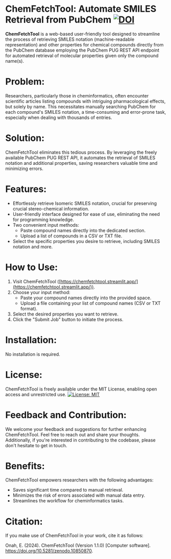 # ChemFetchTool: Automate SMILES Retrieval from PubChem [![DOI](https://zenodo.org/badge/774332379.svg)](https://zenodo.org/doi/10.5281/zenodo.10850252)
**ChemFetchTool** is a web-based user-friendly tool designed to streamline the process of retrieving SMILES notation (machine-readable representation) and other properties for chemical compounds directly from the PubChem database employing the PubChem PUG REST API endpoint for automated retrieval of molecular properties given only the compound name(s).

# Problem:
Researchers, particularly those in cheminformatics, often encounter scientific articles listing compounds with intriguing pharmacological effects, but solely by name. This necessitates manually searching PubChem for each compound's SMILES notation, a time-consuming and error-prone task, especially when dealing with thousands of entries.

# Solution:
ChemFetchTool eliminates this tedious process. By leveraging the freely available PubChem PUG REST API, it automates the retrieval of SMILES notation and additional properties, saving researchers valuable time and minimizing errors.

# Features:
- Effortlessly retrieve Isomeric SMILES notation, crucial for preserving crucial stereo-chemical information.
- User-friendly interface designed for ease of use, eliminating the need for programming knowledge.
- Two convenient input methods:
   - Paste compound names directly into the dedicated section.
   - Upload a list of compounds in a CSV or TXT file.
- Select the specific properties you desire to retrieve, including SMILES notation and more.

# How to Use:
1. Visit ChemFetchTool ([https://chemfetchtool.streamlit.app/](https://chemfetchtool.streamlit.app/)).
2. Choose your input method:
    - Paste your compound names directly into the provided space.
    - Upload a file containing your list of compound names (CSV or TXT format).
3. Select the desired properties you want to retrieve.
4. Click the "Submit Job" button to initiate the process.

# Installation:
No installation is required.

# License:
ChemFetchTool is freely available under the MIT License, enabling open access and unrestricted use. [![License: MIT](https://img.shields.io/badge/License-MIT-yellow.svg)](https://opensource.org/licenses/MIT)

# Feedback and Contribution:
We welcome your feedback and suggestions for further enhancing ChemFetchTool. Feel free to reach out and share your thoughts. Additionally, if you're interested in contributing to the codebase, please don't hesitate to get in touch.

# Benefits:
ChemFetchTool empowers researchers with the following advantages:
- Saves significant time compared to manual retrieval.
- Minimizes the risk of errors associated with manual data entry.
- Streamlines the workflow for cheminformatics tasks.

# Citation:
If you make use of ChemFetchTool in your work, cite it as follows:

Onah, E. (2024). ChemFetchTool (Version 1.1.0) [Computer software]. https://doi.org/10.5281/zenodo.10850870.